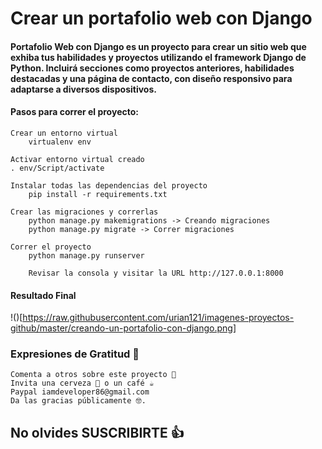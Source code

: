 # Crear un portafolio web con Django

#### Portafolio Web con Django es un proyecto para crear un sitio web que exhiba tus habilidades y proyectos utilizando el framework Django de Python. Incluirá secciones como proyectos anteriores, habilidades destacadas y una página de contacto, con diseño responsivo para adaptarse a diversos dispositivos.

#### Pasos para correr el proyecto:

    Crear un entorno virtual
        virtualenv env

    Activar entorno virtual creado
    . env/Script/activate

    Instalar todas las dependencias del proyecto
        pip install -r requirements.txt

    Crear las migraciones y correrlas
        python manage.py makemigrations -> Creando migraciones
        python manage.py migrate -> Correr migraciones

    Correr el proyecto
        python manage.py runserver

        Revisar la consola y visitar la URL http://127.0.0.1:8000

#### Resultado Final

!()[https://raw.githubusercontent.com/urian121/imagenes-proyectos-github/master/creando-un-portafolio-con-django.png]

### Expresiones de Gratitud 🎁

    Comenta a otros sobre este proyecto 📢
    Invita una cerveza 🍺 o un café ☕
    Paypal iamdeveloper86@gmail.com
    Da las gracias públicamente 🤓.

## No olvides SUSCRIBIRTE 👍
